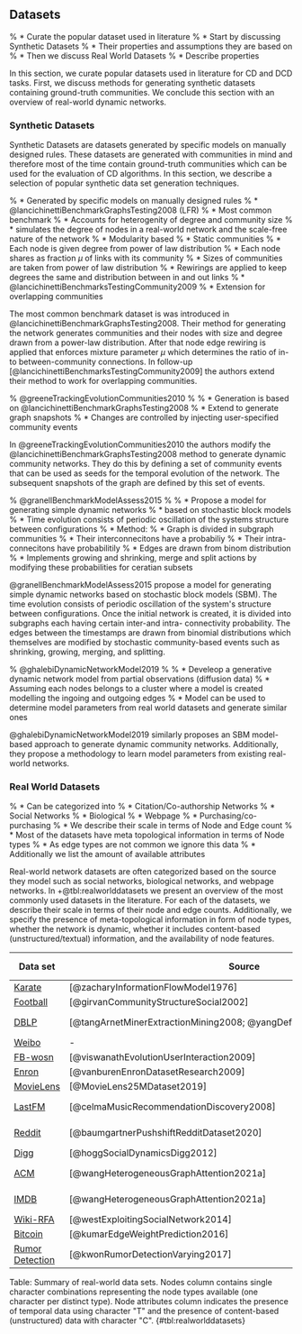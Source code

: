 ## Datasets

% * Curate the popular dataset used in literature
% * Start by discussing Synthetic Datasets
%   * Their properties and assumptions they are based on
% * Then we discuss Real World Datasets
%   * Describe properties

In this section, we curate popular datasets used in literature for CD and DCD tasks. First, we discuss methods for generating synthetic datasets containing ground-truth communities. We conclude this section with an overview of real-world dynamic networks.



### Synthetic Datasets

Synthetic Datasets are datasets generated by specific models on manually designed rules. These datasets are generated with communities in mind and therefore most of the time contain ground-truth communities which can be used for the evaluation of CD algorithms. In this section, we describe a selection of popular synthetic data set generation techniques.



% * Generated by specific models on manually designed rules 
% * @lancichinettiBenchmarkGraphsTesting2008 (LFR)
%   * Most common benchmark
%     * Accounts for heterogenity of degree and community size
%     * simulates the degree of nodes in a real-world network and the scale-free nature of the network
%     * Modularity based
%     * Static communities
%   * Each node is given degree from power of law distribution
%   * Each node shares as fraction $\mu$ of links with its community
%   * Sizes of communities are taken from power of law distribution
%   * Rewirings are applied to keep degrees the same and distribution between in and out links
% * @lancichinettiBenchmarksTestingCommunity2009
%   * Extension for overlapping communities

The most common benchmark dataset is was introduced in @lancichinettiBenchmarkGraphsTesting2008. Their method for generating the network generates communities and their nodes with size and degree drawn from a power-law distribution. After that node edge rewiring is applied that enforces mixture parameter $\mu$ which determines the ratio of in- to between-community connections. In follow-up [@lancichinettiBenchmarksTestingCommunity2009] the authors extend their method to work for overlapping communities.



% @greeneTrackingEvolutionCommunities2010
% 
% * Generation is based on @lancichinettiBenchmarkGraphsTesting2008
% * Extend to generate graph snapshots
% * Changes are controlled by injecting user-specified community events

In @greeneTrackingEvolutionCommunities2010 the authors modify the @lancichinettiBenchmarkGraphsTesting2008 method to generate dynamic community networks. They do this by defining a set of community events that can be used as seeds for the temporal evolution of the network. The subsequent snapshots of the graph are defined by this set of events.



% @granellBenchmarkModelAssess2015
% 
% * Propose a model for generating simple dynamic networks
% * based on stochastic block models
% * Time evolution consists of periodic oscillation of the systems structure between configurations 
% * Method: 
%   * Graph is divided in subgraph communities
%   * Their interconnecitons have a probabiliy
%   * Their intra-connecitons have probabilitily
%   * Edges are drawn from binom distribution
%   * Implements growing and shrinking, merge and split actions by modifying these probabilities for ceratian subsets

@granellBenchmarkModelAssess2015 propose a model for generating simple dynamic networks based on stochastic block models (SBM). The time evolution consists of periodic oscillation of the system's structure between configurations. Once the initial network is created, it is divided into subgraphs each having certain inter-and intra- connectivity probability. The edges between the timestamps are drawn from binomial distributions which themselves are modified by stochastic community-based events such as shrinking, growing, merging, and splitting.



% @ghalebiDynamicNetworkModel2019
% 
% * Develeop a generative dynamic network model from partial observations (diffusion data)
% * Assuming each nodes belongs to a cluster where a model is created modelling the ingoing and outgoing edges
% * Model can be used to determine model parameters from real world datasets and generate similar ones

@ghalebiDynamicNetworkModel2019 similarly proposes an SBM model-based approach to generate dynamic community networks. Additionally, they propose a methodology to learn model parameters from existing real-world networks.



### Real World Datasets

% * Can be categorized into
%   * Citation/Co-authorship Networks
%   * Social Networks
%   * Biological
%   * Webpage
%   * Purchasing/co-purchasing
% * We describe their scale in terms of Node and Edge count
%   * Most of the datasets have meta topological information in terms of Node types
%   * As edge types are not common we ignore this data 
%   * Additionally we list the amount of available attributes

Real-world network datasets are often categorized based on the source they model such as social networks, biological networks, and webpage networks. In +@tbl:realworlddatasets we present an overview of the most commonly used datasets in the literature. For each of the datasets, we describe their scale in terms of their node and edge counts. Additionally, we specify the presence of meta-topological information in form of node types, whether the network is dynamic, whether it includes content-based (unstructured/textual) information, and the availability of node features.



| Data set                                                                                     | Source                                                                    | Nodes&nbsp;&nbsp;&nbsp;&nbsp;&nbsp;&nbsp;&nbsp;&nbsp;&nbsp; | Edges&nbsp;&nbsp;&nbsp;&nbsp;&nbsp;&nbsp; | Node Attributes&nbsp;&nbsp;&nbsp;&nbsp;&nbsp;&nbsp;&nbsp;&nbsp;&nbsp;&nbsp; |
| -------------------------------------------------------------------------------------------- | ------------------------------------------------------------------------- | ----------------------------------------------------------- | ----------------------------------------- | --------------------------------------------------------------------------- |
| [Karate](http://konect.cc/networks/ucidata-zachary/)                                         | [@zacharyInformationFlowModel1976]                                        | 34 (U)                                                      | 78                                        | -                                                                           |
| [Football](https://networkrepository.com/misc-football.php)                                  | [@girvanCommunityStructureSocial2002]                                     | 115 (C)                                                     | 613                                       | -                                                                           |
| [DBLP](https://www.aminer.org/citation)                                                      | [@tangArnetMinerExtractionMining2008; @yangDefiningEvaluatingNetwork2012] | 0.42M (PACT)                                                | 1.34M                                     | 33 (CT)                                                                     |
| [Weibo](http://www.wise2012.cs.ucy.ac.cy/challenge.html)                                     | -                                                                         | 8.3M (UT)                                                   | 49M                                       | 33 (T)                                                                      |
| [FB-wosn](http://socialnetworks.mpi-sws.org/datasets.html)                                   | [@viswanathEvolutionUserInteraction2009]                                  | 64K (UP)                                                    | 1.3M                                      | - (T)                                                                       |
| [Enron](https://www.cs.cmu.edu/~enron/)                                                      | [@vanburenEnronDatasetResearch2009]                                       | 1.15M (UE)                                                  | 298K                                      | 2 (CT)                                                                      |
| [MovieLens](https://grouplens.org/datasets/movielens/25m/)                                   | [@MovieLens25MDataset2019]                                                | 224K (UM)                                                   | 25M                                       | 7 (CT)                                                                      |
| [LastFM](http://ocelma.net/MusicRecommendationDataset/lastfm-1K.html)                        | [@celmaMusicRecommendationDiscovery2008]                                  | 272K (UAS)                                                  | 350K                                      | 2 (CT)                                                                      |
| [Reddit](https://zenodo.org/record/3608135)                                                  | [@baumgartnerPushshiftRedditDataset2020]                                  | 61M (USPC)                                                  | 1.2B                                      | 39 (CT)                                                                     |
| [Digg](https://www.isi.edu/~lerman/downloads/digg2009.html)                                  | [@hoggSocialDynamicsDigg2012]                                             | 142K (US)                                                   | 3.7M                                      | 3 (T)                                                                       |
| [ACM](https://github.com/Jhy1993/HAN)                                                        | [@wangHeterogeneousGraphAttention2021a]                                   | 3,025 (APS)                                                 | 2M                                        | 1830 (CT)                                                                   |
| [IMDB](https://github.com/Jhy1993/HAN)                                                       | [@wangHeterogeneousGraphAttention2021a]                                   | 4,780 (MAD)                                                 | 119K                                      | 1232 (CT)                                                                   |
| [Wiki-RFA](https://snap.stanford.edu/data/wiki-RfA.html)                                     | [@westExploitingSocialNetwork2014]                                        | 10K (U)                                                     | 159K                                      | 5 (CT)                                                                      |
| [Bitcoin](https://snap.stanford.edu/data/soc-sign-bitcoin-otc.html)                          | [@kumarEdgeWeightPrediction2016]                                          | 5K (U)                                                      | 35K                                       | 2 (T)                                                                       |
| [Rumor Detection](https://journals.plos.org/plosone/article?id=10.1371/journal.pone.0168344) | [@kwonRumorDetectionVarying2017]                                          | 54M (UT)                                                    | 1.9B                                      | 22 (T)                                                                      |

Table: Summary of real-world data sets. Nodes column contains single character combinations representing the node types available (one character per distinct type). Node attributes column indicates the presence of temporal data using character "T" and the presence of content-based (unstructured) data with character "C". {#tbl:realworlddatasets}


